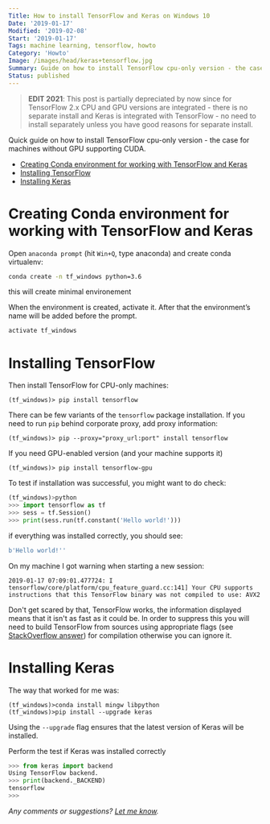 ```yaml
---
Title: How to install TensorFlow and Keras on Windows 10
Date: '2019-01-17'
Modified: '2019-02-08'
Start: '2019-01-17' 
Tags: machine learning, tensorflow, howto
Category: 'Howto'
Image: /images/head/keras+tensorflow.jpg
Summary: Guide on how to install TensorFlow cpu-only version - the case for machines without GPU supporting CUDA. Step-by-step procedure starting from creating conda environment till testing if TensorFlow and Keras Works.
Status: published
---
```

> **EDIT 2021**: This post is partially depreciated by now since for TensorFlow 2.x CPU and GPU versions are integrated - there is no separate install and Keras is integrated with TensorFlow - no need to install separately unless you have good reasons for separate install.

Quick guide on how to install TensorFlow cpu-only version - the case for machines without GPU supporting CUDA.
<!-- MarkdownTOC autolink="true" autoanchor="true" -->

- [Creating Conda environment for working with TensorFlow and Keras](#creating-conda-environment-for-working-with-tensorflow-and-keras)
- [Installing TensorFlow](#installing-tensorflow)
- [Installing Keras](#installing-keras)

<!-- /MarkdownTOC -->

<a id="creating-conda-environment-for-working-with-tensorflow-and-keras"></a>
# Creating Conda environment for working with TensorFlow and Keras
Open `anaconda prompt` (hit `Win+Q`, type anaconda) and create conda virtualenv:
```sh
conda create -n tf_windows python=3.6
```
this will create minimal environement

When the environment is created, activate it. After that the environment’s name will be added before the prompt.
```sh
activate tf_windows
```

<a id="installing-tensorflow"></a>
# Installing TensorFlow
Then install TensorFlow for CPU-only machines:
```text
(tf_windows)> pip install tensorflow
```
There can be few variants of the `tensorflow` package installation. If you need to run `pip` behind corporate proxy, add proxy information:
```text
(tf_windows)> pip --proxy="proxy_url:port" install tensorflow
```
If you need GPU-enabled version (and your machine supports it)
```text
(tf_windows)> pip install tensorflow-gpu
```

To test if installation was successful, you might want to do check:
```python
(tf_windows)>python
>>> import tensorflow as tf
>>> sess = tf.Session()
>>> print(sess.run(tf.constant('Hello world!')))
```
if everything was installed correctly, you should see:
```python
b'Hello world!''
```

On my machine I got warning when starting a new session:
```text
2019-01-17 07:09:01.477724: I tensorflow/core/platform/cpu_feature_guard.cc:141] Your CPU supports instructions that this TensorFlow binary was not compiled to use: AVX2
```
Don't get scared by that, TensorFlow works, the information displayed means that it isn't as fast as it could be.
In order to suppress this you will need to build TensorFlow from sources using appropriate flags (see [StackOverflow answer](https://stackoverflow.com/questions/41293077/how-to-compile-tensorflow-with-sse4-2-and-avx-instructions?rq=1)) for compilation otherwise you can ignore it.

<a id="installing-keras"></a>
# Installing Keras
The way that worked for me was:
```
(tf_windows)>conda install mingw libpython
(tf_windows)>pip install --upgrade keras
```
Using the `--upgrade` flag ensures that the latest version of Keras will be installed.

Perform the test if Keras was installed correctly

```python
>>> from keras import backend
Using TensorFlow backend.
>>> print(backend._BACKEND)
tensorflow
>>>
```



*Any comments or suggestions? [Let me know](mailto:ksafjan@gmail.com?subject=Blog+post).*

